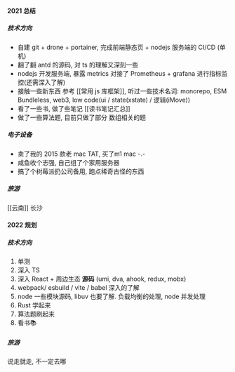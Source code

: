 #### 2021 总结
##### 技术方向
- 自建 git + drone + portainer, 完成前端静态页 + nodejs 服务端的 CI/CD (单机)
- 翻了翻 antd 的源码, 对 ts 的理解又深刻一些
- nodejs 开发服务端, 暴露 metrics 对接了 Prometheus + grafana 进行指标监控(还需深入了解)
- 接触一些新东西  参考 [[常用 js 库框架]], 听过一些技术名词: monorepo, ESM Bundleless, web3, low code(ui / state(xstate) / 逻辑(iMove))
- 看了一些书, 做了些笔记 [[读书笔记汇总]]
- 做了一些算法题, 目前只做了部分 数组相关的题

##### 电子设备
- 卖了我的 2015 款老 mac TAT, 买了m1 mac -.-
- 咸鱼收个志强, 自己组了个家用服务器
- 搞了个树莓派扔公司备用, 跑点稀奇古怪的东西

##### 旅游
[[云南]]
长沙

#### 2022 规划
##### 技术方向
1. 单测
2. 深入 TS
3. 深入 React + 周边生态 **源码** (umi, dva, ahook, redux, mobx)
4. webpack/ esbuild / vite / babel 深入的了解
5. node 一些模块源码, libuv 也要了解. 负载均衡的处理, node 并发处理
6. Rust 学起来
7. 算法题刷起来
8. 看书📚


##### 旅游
说走就走, 不一定去哪